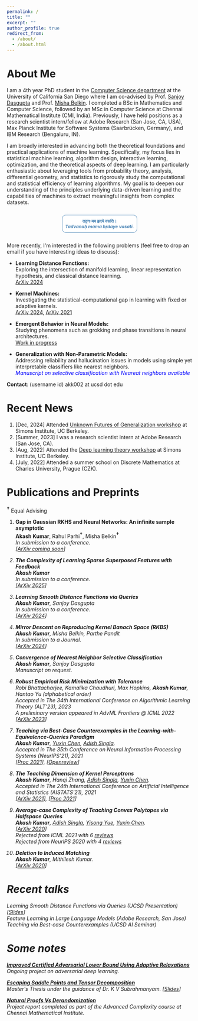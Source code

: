 ```yaml
---
permalink: /
title: ""
excerpt: ""
author_profile: true
redirect_from: 
  - /about/
  - /about.html
---
```


# About Me
I am a 4th year PhD student in the [Computer Science department](https://cse.ucsd.edu/) at the University of California San Diego where I am co-advised by Prof. [Sanjoy Dasgupta](https://cseweb.ucsd.edu/~dasgupta/) and Prof. [Misha Belkin](http://misha.belkin-wang.org/). I completed a BSc in Mathematics and Computer Science, followed by an MSc in Computer Science at Chennai Mathematical Institute (CMI, India). Previously, I have held positions as a research scientist intern/fellow at Adobe Research (San Jose, CA, USA), Max Planck Institute for Software Systems (Saarbrücken, Germany), and IBM Research (Bengaluru, IN).

I am broadly interested in advancing both the theoretical foundations and practical applications of machine learning. Specifically, my focus lies in statistical machine learning, algorithm design, interactive learning, optimization, and the theoretical aspects of deep learning. I am particularly enthusiastic about leveraging tools from probability theory, analysis, differential geometry, and statistics to rigorously study the computational and statistical efficiency of learning algorithms. My goal is to deepen our understanding of the principles underlying data-driven learning and the capabilities of machines to extract meaningful insights from complex datasets.<be>

<div align="center">
  <p style="
      color: #4682B4; 
      font-size: 12px; 
      font-weight: bold; 
      border: 1.5px solid #4682B4; 
      padding: 8px; 
      display: inline-block;
      border-radius: 10px;
      background-color: white;
  ">
    तद्वनः मम हृदये वसति। <br>
    <i>Tadvanaḥ mama hṛdaye vasati.</i> <br>
  </p>
</div>

More recently, I'm interested in the following problems (feel free to drop an email if you have interesting ideas to discuss):

- **Learning Distance Functions:**  
  Exploring the intersection of manifold learning, linear representation hypothesis, and classical distance learning.<br>
  [ArXiv 2024](https://arxiv.org/pdf/2412.01290)

- **Kernel Machines:**  
  Investigating the statistical-computational gap in learning with fixed or adaptive kernels.<br>
  [ArXiv 2024](https://arxiv.org/abs/2411.11242), [ArXiv 2021](https://arxiv.org/pdf/2010.14043.pdf)

- **Emergent Behavior in Neural Models:**  
  Studying phenomena such as grokking and phase transitions in neural architectures.<br>
  [Work in progress]()

- **Generalization with Non-Parametric Models:**  
  Addressing reliability and hallucination issues in models using simple yet interpretable classifiers like nearest neighbors.  
  <span style="color:blue"><i>Manuscript on selective classification with Neareat neighbors available</i></span>

  
**Contact**: (username id) akk002 at ucsd dot edu

# Recent News
1. [Dec, 2024] Attended [Unknown Futures of Generalization workshop](https://simons.berkeley.edu/workshops/unknown-futures-generalization) at Simons Institute, UC Berkeley.
1. [Summer, 2023] I was a research scientist intern at Adobe Research (San Jose, CA).
1. [Aug, 2022] Attended the [Deep learning theory workshop](https://simons.berkeley.edu/workshops/deep-learning-theory-workshop) at Simons Institute, UC Berkeley.
1. [July, 2022] Attended a summer school on Discrete Mathematics at Charles University, Prague (CZK).

# Publications and Preprints

<span style="font-size: 13px; font-weight: bold; vertical-align: super;">†</span> Equal Advising


1. <b> Gap in Gaussian RKHS and Neural Networks: An infinite sample asymptotic </b> <br>
**Akash Kumar**, Rahul Parhi<span style="font-size: 13px; font-weight: bold; vertical-align: super;">†</span>, Misha Belkin<span style="font-size: 13px; font-weight: bold; vertical-align: super;">†</span> <br>
<i>In submission to a conference.<br>
[[ArXiv coming soon]()]

2. <b> The Complexity of Learning Sparse Superposed Features with Feedback </b> <br>
**Akash Kumar** <br>
<i>In submission to a conference.<br>
[[ArXiv 2025](https://arxiv.org/submit/6175627/view)]

3. <b> Learning Smooth Distance Functions via Queries </b> <br>
**Akash Kumar**, Sanjoy Dasgupta <br>
<i>In submission to a conference.<br>
[[ArXiv 2024](https://arxiv.org/pdf/2412.01290)]

4. <b> Mirror Descent on Reproducing Kernel Banach Space (RKBS) </b> <br>
**Akash Kumar**, Misha Belkin, Parthe Pandit <br>
<i>In submission to a Journal.<br>
[[ArXiv 2024](https://arxiv.org/abs/2411.11242)]

5. <b> Convergence of Nearest Neighbor Selective Classification </b> <br>
**Akash Kumar**, Sanjoy Dasgupta<br>
<i>Manuscript on request.</i>

6. <b> Robust Empirical Risk Minimization with Tolerance </b> <br>
Robi Bhattacharjee, Kamalika Chaudhuri, Max Hopkins, **Akash Kumar**, Hantao Yu (alphabetical order)<br>
<i> Accepted in The 34th International Conference on Algorithmic Learning Theory (ALT'23), 2023
</i> <br>A preliminary version appeared in AdvML Frontiers @ ICML 2022<br>
[[ArXiv 2023](https://arxiv.org/abs/2210.00635)]

7. <b> Teaching via Best-Case Counterexamples
in the Learning-with-Equivalence-Queries Paradigm </b> <br>
**Akash Kumar**, [Yuxin Chen](https://yuxinchen.org/), [Adish Singla](https://machineteaching.mpi-sws.org/adishsingla.html).<br>
<i> Accepted in The 35th Conference on Neural Information Processing Systems (NeurIPS'21), 2021
</i> <br> [[Proc 2021](https://papers.nips.cc/paper/2021/file/e22dd5dabde45eda5a1a67772c8e25dd-Paper.pdf)], [[Openreview](https://openreview.net/forum?id=Ee7IOrpLwT)]<br>

8. <b> The Teaching Dimension of Kernel Perceptrons </b> <br>
**Akash Kumar**, Hanqi Zhang, [Adish Singla](https://machineteaching.mpi-sws.org/adishsingla.html), [Yuxin Chen](https://yuxinchen.org/).<br>
<i> Accepted in The 24th International Conference on Artificial Intelligence and Statistics (AISTATS'21), 2021 
</i> <br> [[ArXiv 2021](https://arxiv.org/pdf/2010.14043.pdf)], [[Proc 2021](http://proceedings.mlr.press/v130/kumar21a.html)]<br>

9. <b> Average-case Complexity of Teaching Convex Polytopes via Halfspace Queries </b> <br>
**Akash Kumar**, [Adish Singla](https://machineteaching.mpi-sws.org/adishsingla.html), [Yisong Yue](http://www.yisongyue.com/), [Yuxin Chen](https://yuxinchen.org/).<br> 
[[ArXiv 2020](https://arxiv.org/abs/2006.14677)]
<br><i>Rejected from ICML 2021 with 6 [reviews](https://akashkumar-d.github.io/files/ICML'21.pdf)</i><br>
<i>Rejected from NeurlPS 2020 with 4 [reviews](https://akashkumar-d.github.io/files/NeurIPS'20.pdf)<br></i>


10. <b> Deletion to Induced Matching </b> <br>
**Akash Kumar**, Mithilesh Kumar.<br> 
[[ArXiv 2020](https://arxiv.org/abs/2008.09660)]

# Recent talks
Learning Smooth Distance Functions via Queries (UCSD Presentation) [[Slides](https://drive.google.com/file/d/1vmprFyvcK6mb9zrEU9-55ZWij04WqkOz/view?usp=drive_link)]<br>
Feature Learning in Large Language Models (Adobe Research, San Jose)<br>
Teaching via Best-case Counterexamples (UCSD AI Seminar)

  
# Some notes
<b> [Improved Certified Adversarial Lower Bound Using Adaptive Relaxations](https://drive.google.com/file/d/1lZmiU3NnEhWHOtVuGhURxeFS4DWaYP_n/view?usp=sharing) </b> <br>
<i>Ongoing project on adversarial deep learning.</i>

<b> [Escaping Saddle Points and Tensor Decomposition](https://drive.google.com/file/d/1MAcwvvqGJCmr4VCnvE0kCFSTUB8w4mSA/view?usp=sharing) </b> <br>
<i>Master's Thesis under the guidance of Dr. K V Subrahmanyam. [[Slides](https://drive.google.com/file/d/1X4wGdlJvXqvzu-4C4qRFSEkSxy3ZF4Bg/view?usp=sharing)]</i>

<b> [Natural Proofs Vs Derandomization](https://drive.google.com/file/d/1TeHXyLIIUfp0p4iPqRqgNKwUx92ZO0Qn/view?usp=sharing) </b> <br>
<i>Project report completed as part of the Advanced Complexity course at Chennai Mathematical Institute.</i>
 
